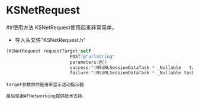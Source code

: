 # KSNetRequest

##使用方法
  KSNetRequest使用起来非常简单，<br>
  * 导入头文件"KSNetRequest.h"<br>
  
```Objective-C
[KSNetRequest requestTarget:self 
                        POST:@"urlString" 
                        parameters:@{} 
                        success:^(NSURLSessionDataTask * _Nullable   task, id  _Nullable responseObject) {} 
                        failure:^(NSURLSessionDataTask * _Nullable task, NSError * _Nullable error) {}]
```
````
target参数目的是用来显示活动指示器

最后感谢AFNetworking提供技术支持.
